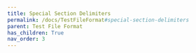 ```yaml
---
title: Special Section Delimiters
permalink: /docs/TestFileFormat#special-section-delimiters
parent: Test File Format
has_children: True
nav_order: 3
---
```

